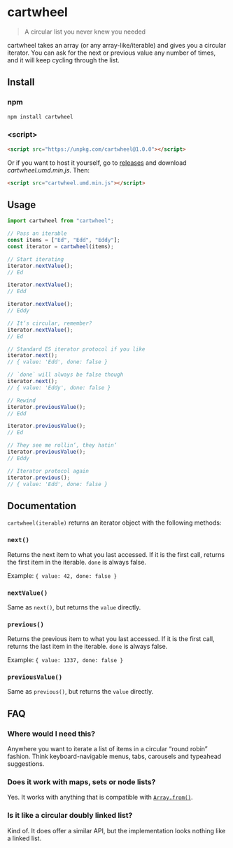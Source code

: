 # cartwheel

> A circular list you never knew you needed

cartwheel takes an array (or any array-like/iterable) and gives you a circular iterator. You can ask for the next or previous value any number of times, and it will keep cycling through the list.

## Install

### npm

```sh
npm install cartwheel
```

### &lt;script&gt;

```html
<script src="https://unpkg.com/cartwheel@1.0.0"></script>
```

Or if you want to host it yourself, go to [releases](https://github.com/dar5hak/cartwheel/releases) and download _cartwheel.umd.min.js_. Then:

```html
<script src="cartwheel.umd.min.js"></script>
```

## Usage

```js
import cartwheel from "cartwheel";

// Pass an iterable
const items = ["Ed", "Edd", "Eddy"];
const iterator = cartwheel(items);

// Start iterating
iterator.nextValue();
// Ed

iterator.nextValue();
// Edd

iterator.nextValue();
// Eddy

// It‘s circular, remember?
iterator.nextValue();
// Ed

// Standard ES iterator protocol if you like
iterator.next();
// { value: 'Edd', done: false }

// `done` will always be false though
iterator.next();
// { value: 'Eddy', done: false }

// Rewind
iterator.previousValue();
// Edd

iterator.previousValue();
// Ed

// They see me rollin‘, they hatin‘
iterator.previousValue();
// Eddy

// Iterator protocol again
iterator.previous();
// { value: 'Edd', done: false }
```

## Documentation

`cartwheel(iterable)` returns an iterator object with the following methods:

### `next()`

Returns the next item to what you last accessed. If it is the first call, returns the first item in the iterable. `done` is always false.

Example: `{ value: 42, done: false }`

### `nextValue()`

Same as `next()`, but returns the `value` directly.

### `previous()`

Returns the previous item to what you last accessed. If it is the first call, returns the last item in the iterable. `done` is always false.

Example: `{ value: 1337, done: false }`

### `previousValue()`

Same as `previous()`, but returns the `value` directly.

## FAQ

### Where would I need this?

Anywhere you want to iterate a list of items in a circular “round robin” fashion. Think keyboard-navigable menus, tabs, carousels and typeahead suggestions.

### Does it work with maps, sets or node lists?

Yes. It works with anything that is compatible with [`Array.from()`](https://developer.mozilla.org/en-US/docs/Web/JavaScript/Reference/Global_Objects/Array/from).

### Is it like a circular doubly linked list?

Kind of. It does offer a similar API, but the implementation looks nothing like a linked list.
